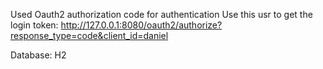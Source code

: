Used Oauth2 authorization code for authentication
Use this usr to get the login token: http://127.0.0.1:8080/oauth2/authorize?response_type=code&client_id=daniel

Database: H2


